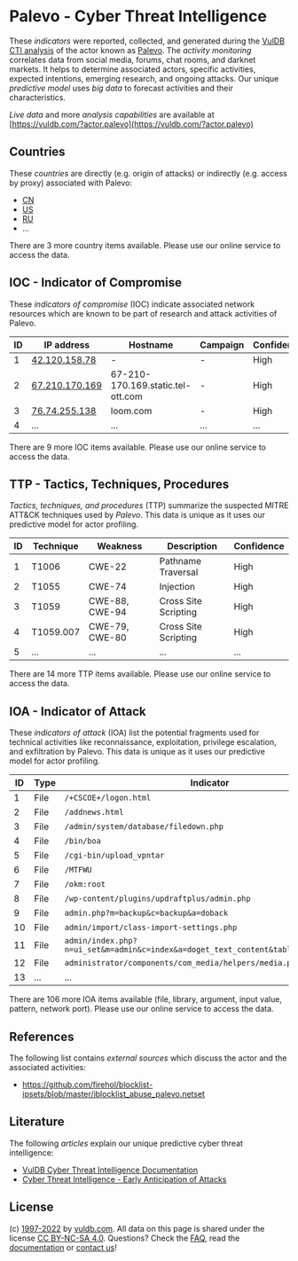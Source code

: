 # Palevo - Cyber Threat Intelligence

These _indicators_ were reported, collected, and generated during the [VulDB CTI analysis](https://vuldb.com/?kb.cti) of the actor known as [Palevo](https://vuldb.com/?actor.palevo). The _activity monitoring_ correlates data from social media, forums, chat rooms, and darknet markets. It helps to determine associated actors, specific activities, expected intentions, emerging research, and ongoing attacks. Our unique _predictive model_ uses _big data_ to forecast activities and their characteristics.

_Live data_ and more _analysis capabilities_ are available at [https://vuldb.com/?actor.palevo](https://vuldb.com/?actor.palevo)

## Countries

These _countries_ are directly (e.g. origin of attacks) or indirectly (e.g. access by proxy) associated with Palevo:

* [CN](https://vuldb.com/?country.cn)
* [US](https://vuldb.com/?country.us)
* [RU](https://vuldb.com/?country.ru)
* ...

There are 3 more country items available. Please use our online service to access the data.

## IOC - Indicator of Compromise

These _indicators of compromise_ (IOC) indicate associated network resources which are known to be part of research and attack activities of Palevo.

ID | IP address | Hostname | Campaign | Confidence
-- | ---------- | -------- | -------- | ----------
1 | [42.120.158.78](https://vuldb.com/?ip.42.120.158.78) | - | - | High
2 | [67.210.170.169](https://vuldb.com/?ip.67.210.170.169) | 67-210-170.169.static.tel-ott.com | - | High
3 | [76.74.255.138](https://vuldb.com/?ip.76.74.255.138) | loom.com | - | High
4 | ... | ... | ... | ...

There are 9 more IOC items available. Please use our online service to access the data.

## TTP - Tactics, Techniques, Procedures

_Tactics, techniques, and procedures_ (TTP) summarize the suspected MITRE ATT&CK techniques used by _Palevo_. This data is unique as it uses our predictive model for actor profiling.

ID | Technique | Weakness | Description | Confidence
-- | --------- | -------- | ----------- | ----------
1 | T1006 | CWE-22 | Pathname Traversal | High
2 | T1055 | CWE-74 | Injection | High
3 | T1059 | CWE-88, CWE-94 | Cross Site Scripting | High
4 | T1059.007 | CWE-79, CWE-80 | Cross Site Scripting | High
5 | ... | ... | ... | ...

There are 14 more TTP items available. Please use our online service to access the data.

## IOA - Indicator of Attack

These _indicators of attack_ (IOA) list the potential fragments used for technical activities like reconnaissance, exploitation, privilege escalation, and exfiltration by Palevo. This data is unique as it uses our predictive model for actor profiling.

ID | Type | Indicator | Confidence
-- | ---- | --------- | ----------
1 | File | `/+CSCOE+/logon.html` | High
2 | File | `/addnews.html` | High
3 | File | `/admin/system/database/filedown.php` | High
4 | File | `/bin/boa` | Medium
5 | File | `/cgi-bin/upload_vpntar` | High
6 | File | `/MTFWU` | Low
7 | File | `/okm:root` | Medium
8 | File | `/wp-content/plugins/updraftplus/admin.php` | High
9 | File | `admin.php?m=backup&c=backup&a=doback` | High
10 | File | `admin/import/class-import-settings.php` | High
11 | File | `admin/index.php?n=ui_set&m=admin&c=index&a=doget_text_content&table=lang&field=1` | High
12 | File | `administrator/components/com_media/helpers/media.php` | High
13 | ... | ... | ...

There are 106 more IOA items available (file, library, argument, input value, pattern, network port). Please use our online service to access the data.

## References

The following list contains _external sources_ which discuss the actor and the associated activities:

* https://github.com/firehol/blocklist-ipsets/blob/master/iblocklist_abuse_palevo.netset

## Literature

The following _articles_ explain our unique predictive cyber threat intelligence:

* [VulDB Cyber Threat Intelligence Documentation](https://vuldb.com/?kb.cti)
* [Cyber Threat Intelligence - Early Anticipation of Attacks](https://www.scip.ch/en/?labs.20201022)

## License

(c) [1997-2022](https://vuldb.com/?kb.changelog) by [vuldb.com](https://vuldb.com/?kb.about). All data on this page is shared under the license [CC BY-NC-SA 4.0](https://creativecommons.org/licenses/by-nc-sa/4.0/). Questions? Check the [FAQ](https://vuldb.com/?kb.faq), read the [documentation](https://vuldb.com/?kb) or [contact us](https://vuldb.com/?contact)!
